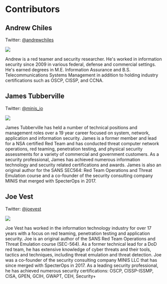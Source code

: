 # Contributors

## Andrew Chiles

Twitter: [@andrewchiles](https://twitter.com/andrewchiles)

![](https://pbs.twimg.com/profile_images/860045749303857152/nA68BB5p_400x400.jpg)

Andrew is a red teamer and security researcher. He's worked in information security since 2009 in various federal, defense and commercial settings. He's earned degrees in M.E. Information Assurance and B.S. Telecommunications Systems Management in addition to holding industry certifications such as OSCP, CISSP, and CCNA.

## James Tubberville

Twitter: [@minis_io](https://twitter.com/minis_io)

![](https://pbs.twimg.com/profile_images/983764998123028480/xVia91Rk_400x400.jpg)

James Tubberville has held a number of technical positions and management roles over a 19 year career focused on system, network, application and information security. James is a former member and lead for a NSA certified Red Team and has conducted threat computer network operations, red teaming, penetration testing, and physical security assessments for a variety of commercial and government customers. As a security professional, James has achieved numerous information technology and security related certifications and awards. James is also an original author for the SANS SEC564: Red Team Operations and Threat Emulation course and a co-founder of the security consulting company MINIS that merged with SpecterOps in 2017.

## Joe Vest

Twitter: [@joevest](https://twitter.com/joevest)

![](https://pbs.twimg.com/profile_images/1087143017839054854/rR0VTTuB_400x400.jpg)

Joe Vest has worked in the information technology industry for over 17 years with a focus on red teaming, penetration testing and application security. Joe is an original author of the SANS Red Team Operations and Threat Emulation course (SEC-564). As a former technical lead for a DoD red team, he has extensive knowledge of cyber threats and their tools, tactics and techniques, including threat emulation and threat detection. Joe was a co-founder of the security consulting company MINIS LLC that has since merged with SpecterOps in 2017. As a leading security professional, he has achieved numerous security certifications: OSCP, CISSP-ISSMP, CISA, GPEN, GCIH, GWAPT, CEH, Security+



